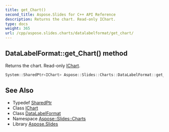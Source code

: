 ```yaml
---
title: get_Chart()
second_title: Aspose.Slides for C++ API Reference
description: Returns the chart. Read-only IChart.
type: docs
weight: 365
url: /cpp/aspose.slides.charts/datalabelformat/get_chart/
---
```

## DataLabelFormat::get_Chart() method


Returns the chart. Read-only [IChart](../../ichart/).

```cpp
System::SharedPtr<IChart> Aspose::Slides::Charts::DataLabelFormat::get_Chart() override
```

## See Also

* Typedef [SharedPtr](../../system/sharedptr/)
* Class [IChart](../ichart/)
* Class [DataLabelFormat](./)
* Namespace [Aspose::Slides::Charts](../)
* Library [Aspose.Slides](../../)